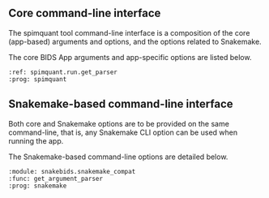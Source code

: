 ## Core command-line interface

The spimquant tool command-line interface is a composition of the core 
(app-based) arguments and options, and the options related to Snakemake. 

The core BIDS App arguments and app-specific options are listed below. 


```{argparse}
:ref: spimquant.run.get_parser
:prog: spimquant
```

## Snakemake-based command-line interface

Both core and Snakemake options are to be provided on the same command-line,  that 
is, any Snakemake CLI option can be used when running the app.

The Snakemake-based command-line options are detailed below. 

```{argparse}
:module: snakebids.snakemake_compat
:func: get_argument_parser
:prog: snakemake
```

